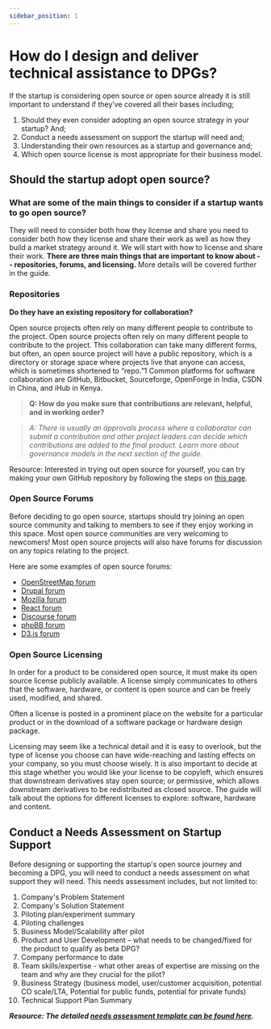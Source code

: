 ```yaml
---
sidebar_position: 1
---
```


# How do I design and deliver technical assistance to DPGs?
If the startup is considering open source or open source already it is still important to understand if they’ve covered all their bases including; 
1. Should they even consider adopting an open source strategy in your startup? And; 
2. Conduct a needs assessment on support the startup will need and; 
3. Understanding their own resources as a startup and governance and; 
4. Which open source license is most appropriate for their business model. 

## Should the startup adopt open source?
### What are some of the main things to consider if a startup wants to go open source?
They will need to consider both how they license and share you need to consider both how they license and share their work as well as how they build a market strategy around it. We will start with how to license and share their work. **There are three main things that are important to know about -- repositories, forums, and licensing.** More details will be covered further in the guide. 

### Repositories
**Do they have an existing repository for collaboration?** 

Open source projects often rely on many different people to contribute to the project.  Open source projects often rely on many different people to contribute to the project. This collaboration can take many different forms, but often, an open source project will have a public repository, which is a directory or storage space where projects live that anyone can access, which is sometimes shortened to “repo.”1 Common platforms for software collaboration are GitHub, Bitbucket, Sourceforge, OpenForge in India, CSDN in China, and iHub in Kenya.

> **Q: How do you make sure that contributions are relevant, helpful, and in working order?**

> _A: There is usually an approvals process where a collaborator can submit a contribution and other project leaders can decide which contributions are added to the final product.  Learn more about governance models in the next section of the guide._

Resource: Interested in trying out open source for yourself, you can try making your own GitHub repository by following the steps on [this page](https://docs.github.com/en/get-started/quickstart/create-a-repo). 

### Open Source Forums
Before deciding to go open source, startups should try joining an open source community and talking to members to see if they enjoy working in this space. Most open source communities are very welcoming to newcomers!  Most open source projects will also have forums for discussion on any topics relating to the project.  

Here are some examples of open source forums: 
* [OpenStreetMap forum](https://forum.openstreetmap.org/)
* [Drupal forum](https://www.drupal.org/forum) 
* [Mozilla forum](https://www.mozilla.org/en-US/about/forums/) 
* [React forum](https://discuss.reactjs.org/)
* [Discourse forum](https://meta.discourse.org/) 
* [phpBB forum](https://www.phpbb.com/community/)
* [D3.js forum](https://groups.google.com/forum/#!forum/d3-js)

### Open Source Licensing
In order for a product to be considered open source, it must make its open source license publicly available. A license simply communicates to others that the software, hardware, or content is open source and can be freely used, modified, and shared.  

Often a license is posted in a prominent place on the website for a particular product or in the download of a software package or hardware design package. 

Licensing may seem like a technical detail and it is easy to overlook, but the type of license you choose can have wide-reaching and lasting effects on your company, so you must choose wisely. It is also important to decide at this stage whether you would like your license to be copyleft, which ensures that downstream derivatives stay open source; or permissive, which allows downstream derivatives to be redistributed as closed source.  The guide will talk about the options for different licenses to explore: software, hardware and content. 

## Conduct a Needs Assessment on Startup Support 
Before designing or supporting the startup's open source journey and becoming a DPG, you will need to conduct a needs assessment on what support they will need.  This needs assessment includes, but not limited to: 

1. Company's Problem Statement 
2. Company's Solution Statement 
3. Piloting plan/experiment summary 
4. Piloting challenges 
5. Business Model/Scalability after pilot 
6. Product and User Development – what needs to be changed/fixed for the product to qualify as beta DPG?  
7. Company performance to date 
8. Team skills/expertise - what other areas of expertise are missing on the team and why are they crucial for the pilot? 
9. Business Strategy (business model, user/customer acquisition, potential CO scale/LTA, Potential for public funds, potential for private funds) 
10. Technical Support Plan Summary

_**Resource: The detailed [needs assessment template can be found here](https://docs.google.com/document/d/1nZ9YsVc-ENKXzoMP2KEQjHIc-k_X_1-N/edit).**_

